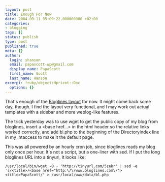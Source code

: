 ```yaml
---
layout: post
title: Enough For Now
date: 2004-09-11 05:09:22.000000000 +02:00
categories:
- blogging
tags: []
status: publish
type: post
published: true
meta: {}
author:
  login: shanson
  email: papascott-wp@gmail.com
  display_name: PapaScott
  first_name: Scott
  last_name: Hanson
excerpt: !ruby/object:Hpricot::Doc
  options: {}
---
```

<p>That's enough of the <a href="https://www.papascott.de/bl.php">Bloglines layout</a> for now. It might come back some day, though. I find the layout very functional, and I may work out actual templates with a sidebar and more weblog-like features.</p>
<p>The trick yesterday was to use wget to get the public copy of my blog from bloglines, insert a &lt;base href...&gt; in the html header so the relative links worked correctly, and add bl.php to the beginning of the DirectoryIndex line in my .htaccess to make it the default page. </p>
<p>This was all powered by an hourly cron job, since bloglines reads my blog only once per hour. It's not a script, but a one-liner with sed. If I put the long bloglines URL into a tinyurl, it looks like:</p>
<p><code>/usr/local/bin/wget -O - 'http://tinyurl.com/5zekr' | sed -e 's/&lt;title>/&lt;base href="http:&#92;/&#92;/www.bloglines.com&#92;/">&lt;title>PapaScott/' > /usr/local/www/data/bl.php</code></p>
